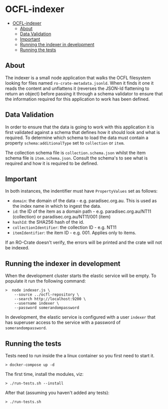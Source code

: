 # OCFL-indexer

- [OCFL-indexer](#ocfl-indexer)
  - [About](#about)
  - [Data Validation](#data-validation)
  - [Important](#important)
  - [Running the indexer in development](#running-the-indexer-in-development)
  - [Running the tests](#running-the-tests)

## About

The indexer is a small node application that walks the OCFL filesystem looking for files named `ro-crate-metadata.jsonld`. When it finds it one it reads the content and unflattens it (reverses the JSON-ld flattening to return an object) before passing it through a schema validator to ensure that the information required for this application to work has been defined.

## Data Validation

In order to ensure that the data is going to work with this application it is first validated against a schema that defines how it should look and what is required. To determine which schema to load the data must contain a property `schema:additionalType` set to `collection` or  `item`.

The collection schema file is `collection.schema.json` whilst the item schema file is `item.schema.json`. Consult the schema's to see what is required and how it is required to be defined.

## Important
In both instances, the indentifier must have `PropertyValues` set as follows:
 * `domain`: the domain of the data - e.g. paradisec.org.au. This is used as the index name in which to ingest the data.
 * `id`: the ID of the item as a domain path - e.g. paradisec.org.au/NT11 (collection) or paradisec.org.au/NT11/001 (item)
 * `hashId`: the SHA256 hash of the id.
 * `collectionIdentifier`: the collection ID - e.g. NT11
 * `itemIdentifier`: the item ID - e.g. 001. Applies only to items.
  
If an RO-Crate doesn't verify, the errors will be printed and the crate will not be indexed.

## Running the indexer in development

When the development cluster starts the elastic service will be empty. To populate it run the following command:

```
>  node indexer.js \
    --source ../ocfl-repository \
    --search http://localhost:9200 \
    --username indexer \
    --password somerandompassword
```

In development, the elastic service is configured with a user `indexer` that has superuser access to the service with a password of `somerandompassword`.

## Running the tests

Tests need to run inside the a linux container so you first need to start it.

```
> docker-compose up -d
```

The first time, install the modules, viz:
```
> ./run-tests.sh --install
```

After that (assuming you haven't added any tests):
```
> ./run-tests.sh
```